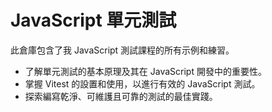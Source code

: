 # JavaScript 單元測試

此倉庫包含了我 JavaScript 測試課程的所有示例和練習。

* 了解單元測試的基本原理及其在 JavaScript 開發中的重要性。
* 掌握 Vitest 的設置和使用，以進行有效的 JavaScript 測試。
* 探索編寫乾淨、可維護且可靠的測試的最佳實踐。
